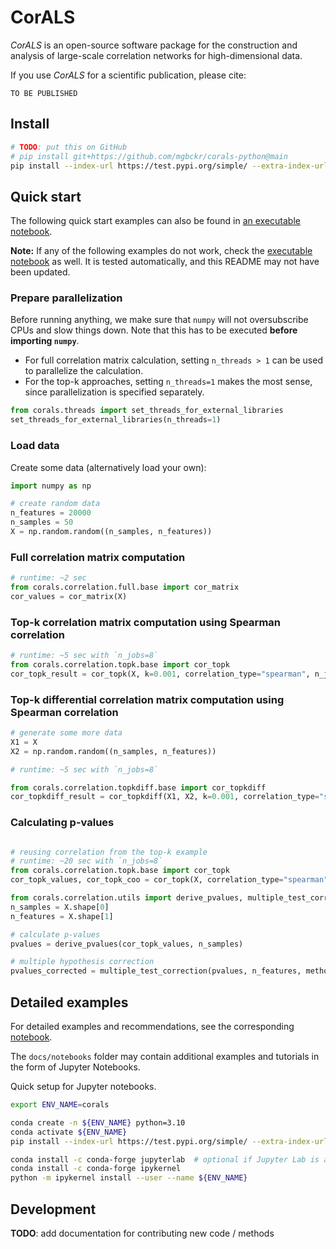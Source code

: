 # CorALS

*CorALS* is an open-source software package for the construction and analysis of large-scale correlation networks for high-dimensional data.

If you use *CorALS* for a scientific publication, please cite:

```plain
TO BE PUBLISHED
```

## Install

```bash
# TODO: put this on GitHub
# pip install git+https://github.com/mgbckr/corals-python@main
pip install --index-url https://test.pypi.org/simple/ --extra-index-url https://pypi.org/simple/ corals
```

## Quick start

The following quick start examples can also be found in [an executable notebook](docs/notebooks/quickstart.ipynb).

**Note:** If any of the following examples do not work, check the [executable notebook](docs/notebooks/quickstart.ipynb) as well. It is tested automatically, and this README may not have been updated.

### Prepare parallelization

Before running anything, we make sure that `numpy` will not  oversubscribe CPUs and slow things down.
Note that this has to be executed **before importing `numpy`**.

* For full correlation matrix calculation, setting `n_threads > 1` can be used to parallelize the calculation.
* For the top-k approaches, setting `n_threads=1` makes the most sense, since parallelization is specified separately.

```python
from corals.threads import set_threads_for_external_libraries
set_threads_for_external_libraries(n_threads=1)
```

### Load data

Create some data (alternatively load your own):

```python
import numpy as np

# create random data
n_features = 20000
n_samples = 50
X = np.random.random((n_samples, n_features))
```

### Full correlation matrix computation

```python
# runtime: ~2 sec
from corals.correlation.full.base import cor_matrix
cor_values = cor_matrix(X)
```

### Top-k correlation matrix computation using Spearman correlation

```python
# runtime: ~5 sec with `n_jobs=8`
from corals.correlation.topk.base import cor_topk
cor_topk_result = cor_topk(X, k=0.001, correlation_type="spearman", n_jobs=8)
```

### Top-k differential correlation matrix computation using Spearman correlation

```python
# generate some more data
X1 = X
X2 = np.random.random((n_samples, n_features))
```

```python
# runtime: ~5 sec with `n_jobs=8`

from corals.correlation.topkdiff.base import cor_topkdiff
cor_topkdiff_result = cor_topkdiff(X1, X2, k=0.001, correlation_type="spearman", n_jobs=8)
```

### Calculating p-values

```python

# reusing correlation from the top-k example
# runtime: ~20 sec with `n_jobs=8`
from corals.correlation.topk.base import cor_topk
cor_topk_values, cor_topk_coo = cor_topk(X, correlation_type="spearman", k=0.001, n_jobs=8)

from corals.correlation.utils import derive_pvalues, multiple_test_correction
n_samples = X.shape[0]
n_features = X.shape[1]

# calculate p-values
pvalues = derive_pvalues(cor_topk_values, n_samples)

# multiple hypothesis correction
pvalues_corrected = multiple_test_correction(pvalues, n_features, method="fdr_bh")
```

## Detailed examples

For detailed examples and recommendations, see the corresponding [notebook](docs/notebooks/full.ipynb).

The `docs/notebooks` folder may contain additional examples and tutorials in the form of Jupyter Notebooks.

Quick setup for Jupyter notebooks.

```bash
export ENV_NAME=corals

conda create -n ${ENV_NAME} python=3.10
conda activate ${ENV_NAME}
pip install --index-url https://test.pypi.org/simple/ --extra-index-url https://pypi.org/simple/ corals

conda install -c conda-forge jupyterlab  # optional if Jupyter Lab is already installed
conda install -c conda-forge ipykernel
python -m ipykernel install --user --name ${ENV_NAME}
```

## Development

**TODO**: add documentation for contributing new code / methods
